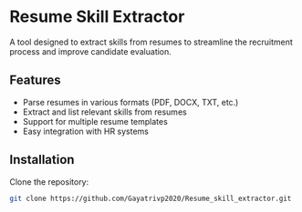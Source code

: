 # Resume Skill Extractor

A tool designed to extract skills from resumes to streamline the recruitment process and improve candidate evaluation.

## Features
- Parse resumes in various formats (PDF, DOCX, TXT, etc.)
- Extract and list relevant skills from resumes
- Support for multiple resume templates
- Easy integration with HR systems

## Installation
Clone the repository:
```bash  
git clone https://github.com/Gayatrivp2020/Resume_skill_extractor.git  
